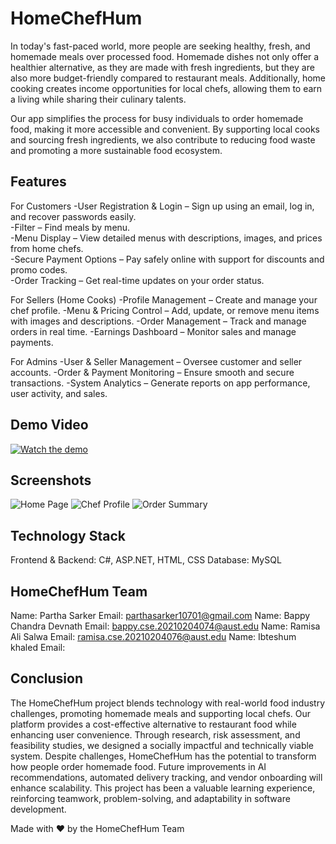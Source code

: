 # HomeChefHum
 
In today's fast-paced world, more people are seeking healthy, fresh, and homemade meals over processed food. Homemade dishes not only offer a healthier alternative, as they are made with fresh ingredients, but they are also more budget-friendly compared to restaurant meals. Additionally, home cooking creates income opportunities for local chefs, allowing them to earn a living while sharing their culinary talents.  

Our app simplifies the process for busy individuals to order homemade food, making it more accessible and convenient. By supporting local cooks and sourcing fresh ingredients, we also contribute to reducing food waste and promoting a more sustainable food ecosystem.


## Features

For Customers 
-User Registration & Login – Sign up using an email, log in, and recover passwords easily.<br>
-Filter – Find meals by menu.<br>
-Menu Display – View detailed menus with descriptions, images, and prices from home chefs.<br>
-Secure Payment Options – Pay safely online with support for discounts and promo codes.<br>
-Order Tracking – Get real-time updates on your order status.<br>

For Sellers (Home Cooks)
-Profile Management – Create and manage your chef profile.
-Menu & Pricing Control – Add, update, or remove menu items with images and descriptions.
-Order Management – Track and manage orders in real time.
-Earnings Dashboard – Monitor sales and manage payments.

For Admins 
-User & Seller Management – Oversee customer and seller accounts.
-Order & Payment Monitoring – Ensure smooth and secure transactions.
-System Analytics – Generate reports on app performance, user activity, and sales.


## Demo Video

[![Watch the demo](https://img.youtube.com/vi/pobXArBMMbs/0.jpg)](https://www.youtube.com/watch?v=pobXArBMMbs)


## Screenshots

![Home Page](https://via.placeholder.com/800x400.png?text=Home+Page)
![Chef Profile](https://via.placeholder.com/800x400.png?text=Chef+Profile)
![Order Summary](https://via.placeholder.com/800x400.png?text=Order+Summary)


## Technology Stack

Frontend & Backend: C#, ASP.NET, HTML, CSS
Database: MySQL


## HomeChefHum Team

Name: Partha Sarker
Email: parthasarker10701@gmail.com
Name: Bappy Chandra Devnath
Email: bappy.cse.20210204074@aust.edu
Name: Ramisa Ali Salwa
Email: ramisa.cse.20210204076@aust.edu
Name: Ibteshum khaled
Email: 


## Conclusion

The HomeChefHum project blends technology with real-world food industry challenges, promoting homemade meals and supporting local chefs. Our platform provides a cost-effective alternative to restaurant food while enhancing user convenience. Through research, risk assessment, and feasibility studies, we designed a socially impactful and technically viable system. Despite challenges, HomeChefHum has the potential to transform how people order homemade food. Future improvements in AI recommendations, automated delivery tracking, and vendor onboarding will enhance scalability. This project has been a valuable learning experience, reinforcing teamwork, problem-solving, and adaptability in software development.

Made with ❤️ by the HomeChefHum Team
